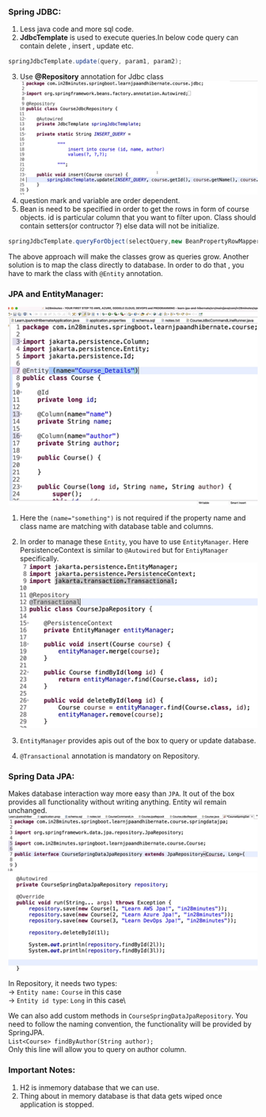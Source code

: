 ### Spring JDBC:
1. Less java code and more sql code.
2. **JdbcTemplate** is used to execute queries.In below code query can contain delete , insert , update etc.
```java
springJdbcTemplate.update(query, param1, param2);
```
3. Use **@Repository** annotation for Jdbc class 
   ![Alt text](images/springjdbcinsert.png)
4. question mark and variable are order dependent.
5. Bean is need to be specified in order to get the rows in form of course objects. id is particular column that you want to filter upon. Class should contain setters(or contructor ?) else data will not be initialize.
```java
springJdbcTemplate.queryForObject(selectQuery,new BeanPropertyRowMapper<>(Course.class), id);
```

The above approach will make the classes grow as queries grow. 
Another solution is to map the class directly to database.
In order to do that , you have to mark the class with `@Entity` annotation.

### JPA and EntityManager:
![Alt text](images/EntityMapping.png)
1. Here the `(name="something")` is not required if the property name and class name are matching with database table and columns.
2. In order to manage these `Entity`, you have to use `EntityManager`.  Here PersistenceContext is similar to `@Autowired` but for `EntiyManager` specifically.
![Alt text](images/EntityManager.png)

3. `EntityManager` provides apis out of the box to query or update  database.
4. `@Transactional` annotation is mandatory on Repository.

### Spring Data JPA:

Makes database interaction way more easy than `JPA`. It out of the box provides all functionality without writing anything.
Entity wil remain unchanged.
![Alt text](images/SpringJPARepository.png)
![Alt text](images/SpringJPARepositoryRunner.png)

In Repository, it needs two types:\
-> `Entity name:` `Course` in this case\
-> `Entity id type`: `Long` in this case\


We can also add custom methods in `CourseSpringDataJpaRepository`. You need to follow the naming convention, the functionality will be provided by SpringJPA.\
`List<Course> findByAuthor(String author);`\
Only this line will allow you to query on author column.

### Important Notes:
1. H2 is inmemory database that we can use.
2. Thing about in memory database is that data gets wiped once application is stopped.